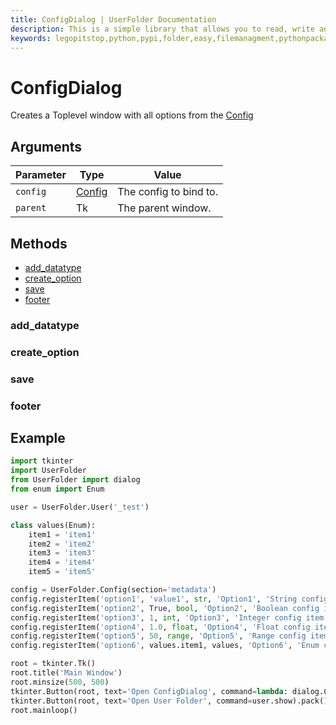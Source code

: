 ```yaml
---
title: ConfigDialog | UserFolder Documentation
description: This is a simple library that allows you to read, write and create files within your own folder inside the user folder `C:/User/USER/.python/PACKAGE_ID`
keywords: legopitstop,python,pypi,folder,easy,filemanagment,pythonpackage,userfolder
---
```


# ConfigDialog

Creates a Toplevel window with all options from the [Config](/userfolder/Config)

## Arguments

| Parameter | Type                         | Value                  |
| --------- | ---------------------------- | ---------------------- |
| `config`  | [Config](/userfolder/Config) | The config to bind to. |
| `parent`  | Tk                           | The parent window.     |

## Methods

- [add_datatype](#add_datatype)
- [create_option](#create_option)
- [save](#save)
- [footer](#footer)

### add_datatype

### create_option

### save

### footer

## Example

```py
import tkinter
import UserFolder
from UserFolder import dialog
from enum import Enum

user = UserFolder.User('_test')

class values(Enum):
    item1 = 'item1'
    item2 = 'item2'
    item3 = 'item3'
    item4 = 'item4'
    item5 = 'item5'

config = UserFolder.Config(section='metadata')
config.registerItem('option1', 'value1', str, 'Option1', 'String config item')
config.registerItem('option2', True, bool, 'Option2', 'Boolean config item')
config.registerItem('option3', 1, int, 'Option3', 'Integer config item', from_=0, to=10)
config.registerItem('option4', 1.0, float, 'Option4', 'Float config item', from_=0.0, to=1.0)
config.registerItem('option5', 50, range, 'Option5', 'Range config item')
config.registerItem('option6', values.item1, values, 'Option6', 'Enum config item')

root = tkinter.Tk()
root.title('Main Window')
root.minsize(500, 500)
tkinter.Button(root, text='Open ConfigDialog', command=lambda: dialog.ConfigDialog(parent=root)).pack()
tkinter.Button(root, text='Open User Folder', command=user.show).pack()
root.mainloop()
```
